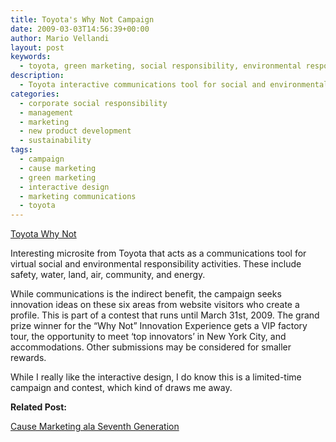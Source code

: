 ```yaml
---
title: Toyota's Why Not Campaign
date: 2009-03-03T14:56:39+00:00
author: Mario Vellandi
layout: post
keywords:
  - toyota, green marketing, social responsibility, environmental responsibility, csr, interactive design, campaign
description:
  - Toyota interactive communications tool for social and environmental responsibility activities. These include safety, water, land, air, community, and energy.
categories:
  - corporate social responsibility
  - management
  - marketing
  - new product development
  - sustainability
tags:
  - campaign
  - cause marketing
  - green marketing
  - interactive design
  - marketing communications
  - toyota
---
```

<a rel="nofollow" href="http://www.toyotawhynot.com">Toyota Why Not</a>

Interesting microsite from Toyota that acts as a communications tool for virtual social and environmental responsibility activities. These include safety, water, land, air, community, and energy.

While communications is the indirect benefit, the campaign seeks innovation ideas on these six areas from website visitors who create a profile. This is part of a contest that runs until March 31st, 2009. The grand prize winner for the &#8220;Why Not&#8221; Innovation Experience gets a VIP factory tour, the opportunity to meet &#8216;top innovators&#8217; in New York City, and accommodations. Other submissions may be considered for smaller rewards.

While I really like the interactive design, I do know this is a limited-time campaign and contest, which kind of draws me away.

**Related Post:**

[Cause Marketing ala Seventh Generation](../cause-marketing-ala-seventh-generation/)
